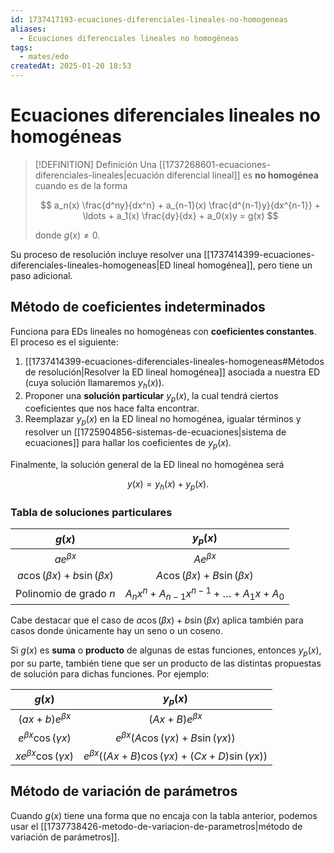 ```yaml
---
id: 1737417193-ecuaciones-diferenciales-lineales-no-homogeneas
aliases:
  - Ecuaciones diferenciales lineales no homogéneas
tags:
  - mates/edo
createdAt: 2025-01-20 18:53
---
```


# Ecuaciones diferenciales lineales no homogéneas

> [!DEFINITION] Definición
> Una [[1737268601-ecuaciones-diferenciales-lineales|ecuación diferencial lineal]] es **no homogénea** cuando es de la forma
>
> $$
> a_n(x) \frac{d^ny}{dx^n} + a_{n-1}(x) \frac{d^{n-1}y}{dx^{n-1}} + \ldots + a_1(x) \frac{dy}{dx} + a_0(x)y = g(x)
> $$
>
> donde $g(x) \neq 0$.

Su proceso de resolución incluye resolver una [[1737414399-ecuaciones-diferenciales-lineales-homogeneas|ED lineal homogénea]], pero tiene un paso adicional.

## Método de coeficientes indeterminados

Funciona para EDs lineales no homogéneas con **coeficientes constantes**. El proceso es el siguiente:

1. [[1737414399-ecuaciones-diferenciales-lineales-homogeneas#Métodos de resolución|Resolver la ED lineal homogénea]] asociada a nuestra ED (cuya solución llamaremos $y_h(x)$).
2. Proponer una **solución particular** $y_p(x)$, la cual tendrá ciertos coeficientes que nos hace falta encontrar.
3. Reemplazar $y_p(x)$ en la ED lineal no homogénea, igualar términos y resolver un [[1725904856-sistemas-de-ecuaciones|sistema de ecuaciones]] para hallar los coeficientes de $y_p(x)$.

Finalmente, la solución general de la ED lineal no homogénea será

$$
y(x) = y_h(x) + y_p(x)
.$$

### Tabla de soluciones particulares

|              $g(x)$               |                      $y_p(x)$                      |
| :-------------------------------: | :------------------------------------------------: |
|          $a e^{\beta x}$          |                   $Ae^{\beta x}$                   |
| $a\cos(\beta x) + b\sin(\beta x)$ |         $A\cos(\beta x) + B\sin(\beta x)$          |
|      Polinomio de grado $n$       | $A_n x^n + A_{n-1} x^{n-1} + \ldots + A_1 x + A_0$ |

Cabe destacar que el caso de $a\cos(\beta x) + b\sin(\beta x)$ aplica también para casos donde únicamente hay un seno o un coseno.

Si $g(x)$ es **suma** o **producto** de algunas de estas funciones, entonces $y_p(x)$, por su parte, también tiene que ser un producto de las distintas propuestas de solución para dichas funciones. Por ejemplo:

|            $g(x)$            |                            $y_p(x)$                            |
| :--------------------------: | :------------------------------------------------------------: |
|    $(ax + b)e^{\beta x}$     |                     $(Ax + B)e^{\beta x}$                      |
| $e^{\beta x}\cos(\gamma x)$  |        $e^{\beta x}(A\cos(\gamma x) + B\sin(\gamma x))$        |
| $xe^{\beta x}\cos(\gamma x)$ | $e^{\beta x}((Ax + B)\cos(\gamma x) + (Cx + D)\sin(\gamma x))$ |

## Método de variación de parámetros

Cuando $g(x)$ tiene una forma que no encaja con la tabla anterior, podemos usar el [[1737738426-metodo-de-variacion-de-parametros|método de variación de parámetros]].
